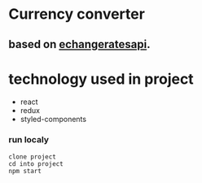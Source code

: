 # Currency converter

## based on [echangeratesapi](https://exchangeratesapi.io/).

# technology used in project

- react
- redux
- styled-components

### run localy

```
clone project
cd into project
npm start
```
